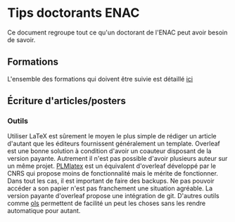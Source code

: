 # Tips doctorants ENAC

Ce document regroupe tout ce qu'un doctorant de l'ENAC peut avoir besoin de savoir. 

## Formations

L'ensemble des formations qui doivent être suivie est détaillé [ici](formations.md)

## Écriture d'articles/posters

### Outils

Utiliser LaTeX est sûrement le moyen le plus simple de rédiger un article d'autant que les éditeurs fournissent généralement un template. Overleaf est une bonne solution à condition d'avoir un coauteur disposant de la version payante. Autrement il n'est pas possible d'avoir plusieurs auteur sur un même projet. [PLMlatex](https://forum.math.cnrs.fr/t/documentation-plmlatex/542) est un équivalent d'overleaf développé par le CNRS qui propose moins de fonctionnalité mais le mérite de fonctionner. Dans tout les cas, il est important de faire des backups. Ne pas pouvoir accéder a son papier n'est pas franchement une situation agréable. La version payante d'overleaf propose une intégration de git. D'autres outils comme [ols](https://github.com/JulesColas97/overleaf-sync-plm) permettent de facilité un peut les choses sans les rendre automatique pour autant.